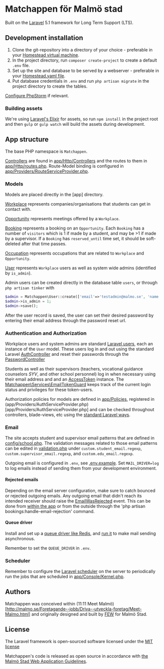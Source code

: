 # Matchappen för Malmö stad
Built on the [Laravel](http://laravel.com/5.1/docs) 5.1 framework for Long Term Support (LTS).

## Development installation
1. Clone the git-repository into a directory of your choice - preferable in your [Homestead virtual machine](http://laravel.com/docs/homestead).
2. In the project directory, run `composer create-project` to create a default `.env` file.
3. Set up the site and database to be served by a webserver - preferable in your [Homestead.yaml file](http://laravel.com/docs/5.1/homestead#configuring-homestead).
4. Put database credentials in `.env` and run `php artisan migrate` in the project directory to create the tables.

[Configure PhpStorm](https://github.com/fewagency/best-practices/blob/master/Configure%20PhpStorm%20for%20Laravel%20project.md) if relevant.

### Building assets
We're using [Laravel's Elixir](http://laravel.com/docs/elixir) for assets, so run `npm install` in the project root
and then `gulp` or `gulp watch` will build the assets during development.

## App structure
The base PHP namespace is `Matchappen`.

[Controllers](https://laravel.com/docs/controllers) are found in [app/Http/Controllers](app/Http/Controllers) and the
routes to them in [app/Http/routes.php](app/Http/routes.php).
Route-Model binding is configured in [app/Providers/RouteServiceProvider.php](app/Providers/RouteServiceProvider.php).

### Models
Models are placed directly in the [app] directory.

[Workplace](app/Workplace.php) represents companies/organisations that students can get in contact with.

[Opportunity](app/Opportunity.php) represents meetings offered by a `Workplace`.

[Booking](app/Booking.php) represents a booking on an `Opportunity`.
Each `Booking` has a number of `visitors` which is 1 if made by a student, and may be >1 if made by a supervisor.
If a `Booking` has `reserved_until` time set, it should be soft-deleted after that time passes.

[Occupation](app/Occupation.php) represents occupations that are related to `Workplace` and `Opportunity`.

[User](app/User.php) represents `Workplace` users as well as system wide admins (identified by `is_admin`).

Admin users can be created directly in the database table `users`,
or through `php artisan tinker` with

```php
$admin = Matchappen\User::create(['email'=>'testadmin@malmo.se', 'name' => 'admin', 'is_admin' => 1]);
$admin->is_admin = 1;
$admin->save();
```

After the user record is saved, the user can set their desired password
by entering their email address through the password reset url.

### Authentication and Authorization
Workplace users and system admins are standard [Laravel users](https://laravel.com/docs/authentication),
each an instance of the `User` model.
These users log in and out using the standard Laravel [AuthController](app/Http/Controllers/Auth/AuthController.php)
and reset their passwords through the [PasswordController](app/Http/Controllers/Auth/PasswordController.php)

Students as well as their supervisors (teachers, vocational guidance counselors _SYV_, and other school personnel)
log in when necessary using their email address and and an [AccessToken](app/AccessToken.php) instance.
The [Matchappen\Services\EmailTokenGuard](app/Services/EmailTokenGuard.php) keeps track of the current login status and
privileges for these token-users.

Authorization policies for models are defined in [app/Policies](app/Policies), registered in
(app/Providers/AuthServiceProvider.php)[app/Providers/AuthServiceProvider.php]
and can be checked throughout controllers, blade-views, etc using the
[standard Laravel ways](https://laravel.com/docs/authorization#checking-policies).


### Email
The site accepts student and supervisor email patterns that are defined in [config/school.php](config/school.php).
The validation messages related to those email patterns can be edited in
[validation.php](resources/lang/sv/validation.php)
under `custom.student_email.regexp`, `custom.supervisor_email.regexp`, and `custom.edu_email.regexp`.

Outgoing email is configured in `.env`, see [.env.example](.env.example).
Set `MAIL_DRIVER=log` to log emails instead of sending them from your development environment.

#### Rejected emails
Depending on the email server configuration, make sure to catch bounced or rejected outgoing emails.
Any outgoing email that didn't reach its intended receiver should raise the
[EmailWasRejected](app/Events/EmailWasRejected.php) event.
This can be done from [within the app](https://laravel.com/docs/5.1/events#firing-events)
or from the outside through the 'php artisan bookings:handle-email-rejection' command.

#### Queue driver
Install and set up a [queue driver like Redis](https://laravel.com/docs/5.1/queues),
and [run it](https://laravel.com/docs/5.1/queues#running-the-queue-listener) to make mail sending asynchronous.

Remember to set the `QUEUE_DRIVER` in `.env`. 

### Scheduler
Remember to configure the [Laravel scheduler](https://laravel.com/docs/5.1/scheduling)
on the server to periodically run the jobs that are scheduled in
[app/Console/Kernel.php](app/Console/Kernel.php).

## Authors
Matchappen was conceived within
(11:11 Meet Malmö)[http://malmo.se/Foretagande--jobb/Driva--utveckla-foretag/Meet-Malmo.html]
and originally designed and built by [FEW](http://fewagency.se) for Malmö Stad.

## License
The Laravel framework is open-sourced software licensed under the [MIT license](http://opensource.org/licenses/MIT)

Matchappen's code is released as open source in accordance with
[the Malmö Stad Web Application Guidelines](http://malmostad.github.io/wag-v4/#source-code-license-and-management). 
